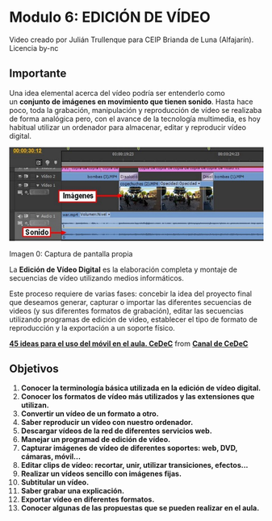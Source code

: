 # Modulo 6: EDICIÓN DE VÍDEO

Video creado por Julián Trullenque para CEIP Brianda de Luna (Alfajarín). Licencia by-nc

## Importante

Una idea elemental acerca del vídeo podría ser entenderlo como un **conjunto de imágenes en movimiento que tienen sonido**. Hasta hace poco, toda la grabación, manipulación y reproducción de vídeo se realizaba de forma analógica pero, con el avance de la tecnología multimedia, es hoy habitual utilizar un ordenador para almacenar, editar y reproducir vídeo digital.


![](img/video.jpg)


Imagen 0: Captura de pantalla propia

La **Edición de Vídeo Digital** es la elaboración completa y montaje de secuencias de vídeo utilizando medios informáticos.

Este proceso requiere de varias fases: concebir la idea del proyecto final que deseamos generar, capturar o importar las diferentes secuencias de videos (y sus diferentes formatos de grabación), editar las secuencias utilizando programas de edición de video, establecer el tipo de formato de reproducción y la exportación a un soporte físico.

**[45 ideas para el uso del móvil en el aula. CeDeC](https://www.slideshare.net/cedecite/45-ideas-para-el-uso-del-mvil-en-el-aula "45 ideas para el uso del móvil en el aula. CeDeC")** from **[Canal de CeDeC](http://www.slideshare.net/cedecite)**

## Objetivos

1.  **Conocer la terminología básica utilizada en la edición de vídeo digital.**
2.  **Conocer los formatos de vídeo más utilizados y las extensiones que utilizan.**
3.  **Convertir un vídeo de un formato a otro.**
4.  **Saber reproducir un vídeo con nuestro ordenador.**
5.  **Descargar vídeos de la red de diferentes servicios web.**
6.  **Manejar un programad de edición de vídeo.**
7.  **Capturar imágenes de vídeo de diferentes soportes: web, DVD, cámaras, móvil...**
8.  **Editar clips de vídeo: recortar, unir, utilizar transiciones, efectos...**
9.  **Realizar un vídeos sencillo con imágenes fijas.**
10.  **Subtitular un vídeo.**
11.  **Saber grabar una explicación.**
12.  **Exportar vídeo en diferentes formatos.**
13.  **Conocer algunas de las propuestas que se pueden realizar en el aula.**

